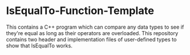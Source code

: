 # IsEqualTo-Function-Template
This contains a C++ program which can compare any data types to see if they're equal as long as their operators are overloaded.
This repository contains two header and implementation files of user-defined types to show that IsEqualTo works.
